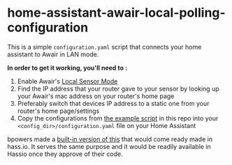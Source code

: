 # home-assistant-awair-local-polling-configuration

This is a simple `configuration.yaml` script that connects your home assistant to Awair in LAN mode.

**In order to get it working, you'll need to :**
1. Enable Awair's [Local Sensor Mode](https://support.getawair.com/hc/en-us/articles/360049985053-What-is-the-Local-Sensors-feature-)
2. Find the IP address that your router gave to your sensor by looking up your Awair's mac address on your router's home page
3. Preferably switch that devices IP address to a static one from your router's home page/settings
4. Copy the configurations from [the example script](/configuration.yaml) in this repo into your `<config_dir>/configuration.yaml` file on your Home Assistant

bpowers made a [built-in version of this](https://github.com/home-assistant/core/pull/39538) that would come ready made in hass.io. It serves the same purpose and it would be readily available in Hassio once they approve of their code.
